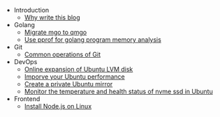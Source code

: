 * Introduction
    * [ Why write this blog ](introduction/why-write-this-blog.md)
* Golang
    * [ Migrate mgo to qmgo ](golang/migrate-mgo-to-qmgo.md)
    * [ Use pprof for golang program memory analysis ](golang/use-pprof-for-golang-program-memory-analysis.md)
* Git
    * [Common operations of Git](git/common-operations-of-git.md)
* DevOps
  * [Online expansion of Ubuntu LVM disk](devops/online-expansion-of-ubuntu-lvm-disk.md)
  * [Imporve your Ubuntu performance](devops/improve-your-ubuntu-performance.md)
  * [Create a private Ubuntu mirror](devops/create-a-private-ubuntu-mirror.md)
  * [Monitor the temperature and health status of nvme ssd in Ubuntu](devops/monitor-nvme-ssd-status.md)
* Frontend
  * [Install Node.js on Linux](frontend/install-nodejs-on-linux.md)
